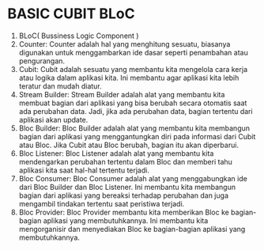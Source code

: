# BASIC CUBIT BLoC
1. BLoC( Bussiness Logic Component )
2. Counter:
    Counter adalah hal yang menghitung sesuatu, biasanya digunakan untuk menggambarkan ide dasar seperti penambahan atau pengurangan.
3. Cubit:
    Cubit adalah sesuatu yang membantu kita mengelola cara kerja atau logika dalam aplikasi kita. Ini membantu agar aplikasi kita lebih teratur dan mudah diatur.
4. Stream Builder:
    Stream Builder adalah alat yang membantu kita membuat bagian dari aplikasi yang bisa berubah secara otomatis saat ada perubahan data. Jadi, jika ada perubahan data, bagian tertentu dari aplikasi akan update.
5. Bloc Builder:
    Bloc Builder adalah alat yang membantu kita membangun bagian dari aplikasi yang menggantungkan diri pada informasi dari Cubit atau Bloc. Jika Cubit atau Bloc berubah, bagian itu akan diperbarui.
6. Bloc Listener:
    Bloc Listener adalah alat yang membantu kita mendengarkan perubahan tertentu dalam Bloc dan memberi tahu aplikasi kita saat hal-hal tertentu terjadi.
7. Bloc Consumer:
    Bloc Consumer adalah alat yang menggabungkan ide dari Bloc Builder dan Bloc Listener. Ini membantu kita membangun bagian dari aplikasi yang bereaksi terhadap perubahan dan juga mengambil tindakan tertentu saat peristiwa terjadi.
8. Bloc Provider:
    Bloc Provider membantu kita memberikan Bloc ke bagian-bagian aplikasi yang membutuhkannya. Ini membantu kita mengorganisir dan menyediakan Bloc ke bagian-bagian aplikasi yang membutuhkannya.
